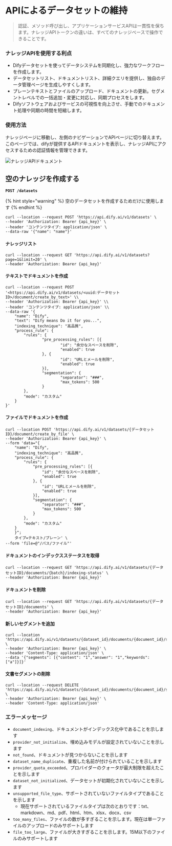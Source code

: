 # APIによるデータセットの維持

> 認証、メソッド呼び出し、アプリケーションサービスAPIは一貫性を保ちます。ナレッジAPIトークンの違いは、すべてのナレッジベースで操作できることです。

### ナレッジAPIを使用する利点
* Difyデータセットを使ってデータシステムを同期化し、強力なワークフローを作成します。
* データセットリスト、ドキュメントリスト、詳細クエリを提供し、独自のデータ管理ページを生成しやすくします。
* プレーンテキストとファイルのアップロード、ドキュメントの更新。セグメントレベルでの一括追加・変更に対応し、同期プロセスをします。
* Difyソフトウェアおよびサービスの可視性を向上させ、手動でのドキュメント処理や同期の時間を短縮します。

### 使用方法

ナレッジページに移動し、左側のナビゲーションでAPIページに切り替えます。このページでは、difyが提供するAPIドキュメントを表示し、ナレッジAPIにアクセスするための認証情報を管理できます。

![ナレッジAPIドキュメント](https://assets-docs.dify.ai/dify-enterprise-mintlify/jp/features/datasets/9c9f592c965ab8cf57ae6160361099bf.png)

## **空のナレッジを作成する**

**`POST /datasets`**

{% hint style="warning" %}
空のデータセットを作成するためだけに使用します
{% endhint %}

```
curl --location --request POST 'https://api.dify.ai/v1/datasets' \
--header 'Authorization: Bearer {api_key}' \
--header 'コンテンツタイプ: application/json' \
--data-raw '{"name": "name"}'
```

#### **ナレッジリスト**

```
curl --location --request GET 'https://api.dify.ai/v1/datasets?page=1&limit=20' \
--header 'Authorization: Bearer {api_key}'
```

#### **テキストでドキュメントを作成**

```
curl --location --request POST '<https://api.dify.ai/v1/datasets/<uuid:データセットID>/document/create_by_text>' \\
--header 'Authorization: Bearer {api_key}' \\
--header 'コンテンツタイプ: application/json' \\
--data-raw '{
    "name": "Dify",
    "text": "Dify means Do it for you...",
    "indexing_technique": "高品質",
    "process_rule": {
        "rules": {
                "pre_processing_rules": [{
                        "id": "余分なスペースを削除",
                        "enabled": true
                }, {
                        "id": "URLとメールを削除",
                        "enabled": true
                }],
                "segmentation": {
                        "separator": "###",
                        "max_tokens": 500
                }
        },
        "mode": "カスタム"
    }
}'
```

#### **ファイルでドキュメントを作成**

```
curl --location POST 'https://api.dify.ai/v1/datasets/{データセットID}/document/create_by_file' \
--header 'Authorization: Bearer {api_key}' \
--form 'data="{
	"name": "Dify",
	"indexing_technique": "高品質",
	"process_rule": {
		"rules": {
			"pre_processing_rules": [{
				"id": "余分なスペースを削除",
				"enabled": true
			}, {
				"id": "URLとメールを削除",
				"enabled": true
			}],
			"segmentation": {
				"separator": "###",
				"max_tokens": 500
			}
		},
		"mode": "カスタム"
	}
    }";
    タイプ=テキスト/プレーン' \
--form 'file=@"/パス/ファイル"'
```

#### **ドキュメントのインデックスステータスを取得**

```
curl --location --request GET 'https://api.dify.ai/v1/datasets/{データセットID}/documents/{batch}/indexing-status' \
--header 'Authorization: Bearer {api_key}'
```

#### **ドキュメントを削除**

```
curl --location --request GET 'https://api.dify.ai/v1/datasets/{データセットID}/documents' \
--header 'Authorization: Bearer {api_key}'
```

#### **新しいセグメントを追加**

```
curl --location 'https://api.dify.ai/v1/datasets/{dataset_id}/documents/{document_id}/segments' \
--header 'Authorization: Bearer {api_key}' \
--header 'Content-Type: application/json' \
--data '{"segments": [{"content": "1","answer": "1","keywords": ["a"]}]}'
```

#### 文書セグメントの削除

```
curl --location --request DELETE 'https://api.dify.ai/v1/datasets/{dataset_id}/documents/{document_id}/segments/{segment_id}' \
--header 'Authorization: Bearer {api_key}' \
--header 'Content-Type: application/json'
```

### エラーメッセージ

- `document_indexing`、ドキュメントがインデックス化中であることを示します
- `provider_not_initialize`、埋め込みモデルが設定されていないことを示します
- `not_found`、ドキュメントが見つからないことを示します
- `dataset_name_duplicate`、重複した名前が付けられていることを示します
- `provider_quota_exceeded`、プロバイダーのクォータが最大制限を超えたことを示します
- `dataset_not_initialized`、データセットが初期化されていないことを示します
- `unsupported_file_type`、サポートされていないファイルタイプであることを示します
    - 現在サポートされているファイルタイプは次のとおりです：txt、markdown、md、pdf、html、htm、xlsx、docx、csv
- `too_many_files`、ファイルの数が多すぎることを示します。現在は単一ファイルのアップロードのみサポートします
- `file_too_large`、ファイルが大きすぎることを示します。15M以下のファイルのみサポートします